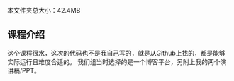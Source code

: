 本文件夹总大小：42.4MB
## 课程介绍
这个课程很水，这次的代码也不是我自己写的，就是从Github上找的，都是能够实际运行且难度合适的。
我们组当时选择的是一个博客平台，另附上我的两个演讲稿/PPT。
